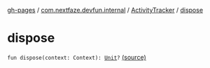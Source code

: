 [gh-pages](../../index.md) / [com.nextfaze.devfun.internal](../index.md) / [ActivityTracker](index.md) / [dispose](.)

# dispose

`fun dispose(context: Context): `[`Unit`](https://kotlinlang.org/api/latest/jvm/stdlib/kotlin/-unit/index.html)`?` [(source)](https://github.com/NextFaze/dev-fun/tree/master/devfun/src/main/java/com/nextfaze/devfun/internal/ActivityTracking.kt#L95)